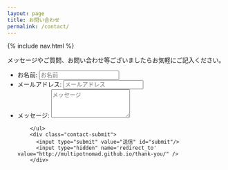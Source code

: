 ```yaml
---
layout: page
title: お問い合わせ
permalink: /contact/
---
```

{% include nav.html %}

メッセージやご質問、お問い合わせ等ございましたらお気軽にご記入ください。



<form id="contact-form" class="form" action="https://getsimpleform.com/messages?form_api_token=4275d0416e7a7ca175a9cb172af816f8" method="POST" enctype="multipart/form-data">
        <ul class="contact-ul">
            <li class="contact-li">
                <label class="contact-label" for="name">お名前:</label>
                <input type="text" placeholder="お名前" id="name" class="contact-input" name="name" tabindex="1"/>
            </li>
            <li class="contact-li">
                <label class="contact-label" for="email">メールアドレス:</label>
                <input type="email" placeholder="メールアドレス" id="email" class="contact-input" name="email" tabindex="2"/>
            </li>
            <li class="contact-li">
                <label class="contact-label" for="message">メッセージ:</label>
                <textarea class="contact-textarea" placeholder="メッセージ" class="contact-input" rows="4" id="message" name="message" tabindex="3"></textarea>
            </li>

        </ul>
        <div class="contact-submit">
          <input type="submit" value="送信" id="submit"/>
          <input type="hidden" name='redirect_to' value="http://multipotnomad.github.io/thank-you/" />
        </div>
</form>
